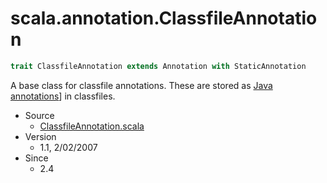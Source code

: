 
#                     scala.annotation.ClassfileAnnotation                     #

```scala
trait ClassfileAnnotation extends Annotation with StaticAnnotation
```

A base class for classfile annotations. These are stored as
[Java annotations](http://docs.oracle.com/javase/7/docs/technotes/guides/language/annotations.html#_top)]
in classfiles.

* Source
  * [ClassfileAnnotation.scala](https://github.com/scala/scala/tree/6d09a1ba5f/src/library/scala/annotation/ClassfileAnnotation.scala#L1)
* Version
  * 1.1, 2/02/2007
* Since
  * 2.4

